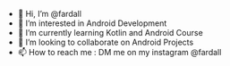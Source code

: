 - 👋 Hi, I’m @fardall
- 👀 I’m interested in Android Development
- 🌱 I’m currently learning Kotlin and Android Course
- 💞️ I’m looking to collaborate on Android Projects
- 📫 How to reach me : DM me on my instagram @fardall

<!---
fardall/fardall is a ✨ special ✨ repository because its `README.md` (this file) appears on your GitHub profile.
You can click the Preview link to take a look at your changes.
--->
